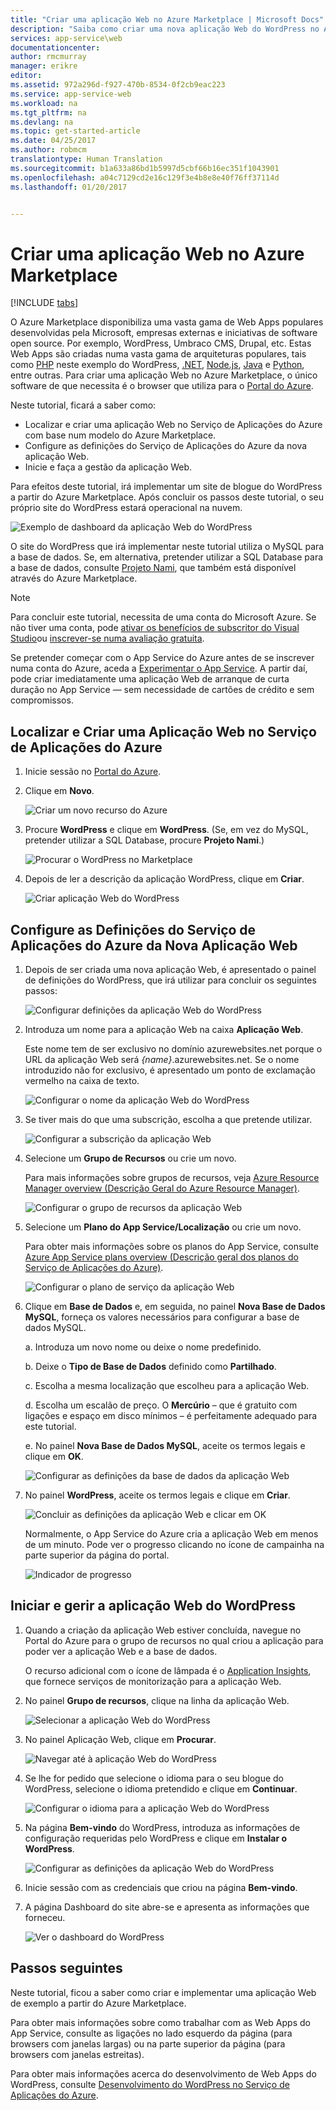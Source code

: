 ```yaml
---
title: "Criar uma aplicação Web no Azure Marketplace | Microsoft Docs"
description: "Saiba como criar uma nova aplicação Web do WordPress no Azure Marketplace utilizando o Portal do Azure."
services: app-service\web
documentationcenter: 
author: rmcmurray
manager: erikre
editor: 
ms.assetid: 972a296d-f927-470b-8534-0f2cb9eac223
ms.service: app-service-web
ms.workload: na
ms.tgt_pltfrm: na
ms.devlang: na
ms.topic: get-started-article
ms.date: 04/25/2017
ms.author: robmcm
translationtype: Human Translation
ms.sourcegitcommit: b1a633a86bd1b5997d5cbf66b16ec351f1043901
ms.openlocfilehash: a04c7129cd2e16c129f3e4b8e8e40f76ff37114d
ms.lasthandoff: 01/20/2017


---
```

# <a name="create-a-web-app-from-the-azure-marketplace"></a>Criar uma aplicação Web no Azure Marketplace
<!-- Note: This article replaces web-sites-php-web-site-gallery.md -->

[!INCLUDE [tabs](../../includes/app-service-web-get-started-nav-tabs.md)]

O Azure Marketplace disponibiliza uma vasta gama de Web Apps populares desenvolvidas pela Microsoft, empresas externas e iniciativas de software open source. Por exemplo, WordPress, Umbraco CMS, Drupal, etc. Estas Web Apps são criadas numa vasta gama de arquiteturas populares, tais como [PHP] neste exemplo do WordPress, [.NET], [Node.js], [Java] e [Python], entre outras. Para criar uma aplicação Web no Azure Marketplace, o único software de que necessita é o browser que utiliza para o [Portal do Azure].

Neste tutorial, ficará a saber como:

* Localizar e criar uma aplicação Web no Serviço de Aplicações do Azure com base num modelo do Azure Marketplace.
* Configure as definições do Serviço de Aplicações do Azure da nova aplicação Web.
* Inicie e faça a gestão da aplicação Web.

Para efeitos deste tutorial, irá implementar um site de blogue do WordPress a partir do Azure Marketplace. Após concluir os passos deste tutorial, o seu próprio site do WordPress estará operacional na nuvem.

![Exemplo de dashboard da aplicação Web do WordPress][WordPressDashboard1]

O site do WordPress que irá implementar neste tutorial utiliza o MySQL para a base de dados. Se, em alternativa, pretender utilizar a SQL Database para a base de dados, consulte [Projeto Nami], que também está disponível através do Azure Marketplace.

> [!NOTE]
> Para concluir este tutorial, necessita de uma conta do Microsoft Azure. Se não tiver uma conta, pode [ativar os benefícios de subscritor do Visual Studio][activate]ou [inscrever-se numa avaliação gratuita][free trial].
> 
> Se pretender começar com o App Service do Azure antes de se inscrever numa conta do Azure, aceda a [Experimentar o App Service]. A partir daí, pode criar imediatamente uma aplicação Web de arranque de curta duração no App Service — sem necessidade de cartões de crédito e sem compromissos.
> 
> 

## <a name="find-and-create-a-web-app-in-azure-app-service"></a>Localizar e Criar uma Aplicação Web no Serviço de Aplicações do Azure
1. Inicie sessão no [Portal do Azure].
2. Clique em **Novo**.
   
    ![Criar um novo recurso do Azure][MarketplaceStart]
3. Procure **WordPress** e clique em **WordPress**. (Se, em vez do MySQL, pretender utilizar a SQL Database, procure **Projeto Nami**.)
   
    ![Procurar o WordPress no Marketplace][MarketplaceSearch]
4. Depois de ler a descrição da aplicação WordPress, clique em **Criar**.
   
    ![Criar aplicação Web do WordPress][MarketplaceCreate]

## <a name="configure-azure-app-service-settings-for-your-new-web-app"></a>Configure as Definições do Serviço de Aplicações do Azure da Nova Aplicação Web
1. Depois de ser criada uma nova aplicação Web, é apresentado o painel de definições do WordPress, que irá utilizar para concluir os seguintes passos:
   
    ![Configurar definições da aplicação Web do WordPress][ConfigStart]
2. Introduza um nome para a aplicação Web na caixa **Aplicação Web**.
   
    Este nome tem de ser exclusivo no domínio azurewebsites.net porque o URL da aplicação Web será *{name}*.azurewebsites.net. Se o nome introduzido não for exclusivo, é apresentado um ponto de exclamação vermelho na caixa de texto.
   
    ![Configurar o nome da aplicação Web do WordPress][ConfigAppName]
3. Se tiver mais do que uma subscrição, escolha a que pretende utilizar.
   
    ![Configurar a subscrição da aplicação Web][ConfigSubscription]
4. Selecione um **Grupo de Recursos** ou crie um novo.
   
    Para mais informações sobre grupos de recursos, veja [Azure Resource Manager overview (Descrição Geral do Azure Resource Manager)][ResourceGroups].
   
    ![Configurar o grupo de recursos da aplicação Web][ConfigResourceGroup]
5. Selecione um **Plano do App Service/Localização** ou crie um novo.
   
    Para obter mais informações sobre os planos do App Service, consulte [Azure App Service plans overview (Descrição geral dos planos do Serviço de Aplicações do Azure)][AzureAppServicePlans].
   
    ![Configurar o plano de serviço da aplicação Web][ConfigServicePlan]
6. Clique em **Base de Dados** e, em seguida, no painel **Nova Base de Dados MySQL**, forneça os valores necessários para configurar a base de dados MySQL.
   
    a. Introduza um novo nome ou deixe o nome predefinido.
   
    b. Deixe o **Tipo de Base de Dados** definido como **Partilhado**.
   
    c. Escolha a mesma localização que escolheu para a aplicação Web.
   
    d. Escolha um escalão de preço. O **Mercúrio** – que é gratuito com ligações e espaço em disco mínimos – é perfeitamente adequado para este tutorial.
   
    e. No painel **Nova Base de Dados MySQL**, aceite os termos legais e clique em **OK**.
   
    ![Configurar as definições da base de dados da aplicação Web][ConfigDatabase]
7. No painel **WordPress**, aceite os termos legais e clique em **Criar**.
   
    ![Concluir as definições da aplicação Web e clicar em OK][ConfigFinished]
   
    Normalmente, o App Service do Azure cria a aplicação Web em menos de um minuto. Pode ver o progresso clicando no ícone de campainha na parte superior da página do portal.
   
    ![Indicador de progresso][ConfigProgress]

## <a name="launch-and-manage-your-wordpress-web-app"></a>Iniciar e gerir a aplicação Web do WordPress
1. Quando a criação da aplicação Web estiver concluída, navegue no Portal do Azure para o grupo de recursos no qual criou a aplicação para poder ver a aplicação Web e a base de dados.
   
    O recurso adicional com o ícone de lâmpada é o [Application Insights][ApplicationInsights], que fornece serviços de monitorização para a aplicação Web.
2. No painel **Grupo de recursos**, clique na linha da aplicação Web.
   
    ![Selecionar a aplicação Web do WordPress][WordPressSelect]
3. No painel Aplicação Web, clique em **Procurar**.
   
    ![Navegar até à aplicação Web do WordPress][WordPressBrowse]
4. Se lhe for pedido que selecione o idioma para o seu blogue do WordPress, selecione o idioma pretendido e clique em **Continuar**.
   
    ![Configurar o idioma para a aplicação Web do WordPress][WordPressLanguage]
5. Na página **Bem-vindo** do WordPress, introduza as informações de configuração requeridas pelo WordPress e clique em **Instalar o WordPress**.
   
    ![Configurar as definições da aplicação Web do WordPress][WordPressConfigure]
6. Inicie sessão com as credenciais que criou na página **Bem-vindo**.  
7. A página Dashboard do site abre-se e apresenta as informações que forneceu.    
   
    ![Ver o dashboard do WordPress][WordPressDashboard2]

## <a name="next-steps"></a>Passos seguintes
Neste tutorial, ficou a saber como criar e implementar uma aplicação Web de exemplo a partir do Azure Marketplace.

Para obter mais informações sobre como trabalhar com as Web Apps do App Service, consulte as ligações no lado esquerdo da página (para browsers com janelas largas) ou na parte superior da página (para browsers com janelas estreitas).

Para obter mais informações acerca do desenvolvimento de Web Apps do WordPress, consulte [Desenvolvimento do WordPress no Serviço de Aplicações do Azure][WordPressOnAzure].

<!-- URL List -->

[PHP]: https://azure.microsoft.com/develop/php/
[.NET]: https://azure.microsoft.com/develop/net/
[Node.js]: https://azure.microsoft.com/develop/nodejs/
[Java]: https://azure.microsoft.com/develop/java/
[Python]: https://azure.microsoft.com/develop/python/
[activate]: https://azure.microsoft.com/pricing/member-offers/msdn-benefits-details/
[free trial]: https://azure.microsoft.com/pricing/free-trial/
[Experimentar o App Service]: https://azure.microsoft.com/try/app-service/
[ResourceGroups]: ../azure-resource-manager/resource-group-overview.md
[AzureAppServicePlans]: ../app-service/azure-web-sites-web-hosting-plans-in-depth-overview.md
[ApplicationInsights]: https://azure.microsoft.com/services/application-insights/
[Portal do Azure]: https://portal.azure.com/
[Projeto Nami]: http://projectnami.org/
[WordPressOnAzure]: ./develop-wordpress-on-app-service-web-apps.md

<!-- IMG List -->

[MarketplaceStart]: ./media/app-service-web-create-web-app-from-marketplace/marketplacestart.png
[MarketplaceSearch]: ./media/app-service-web-create-web-app-from-marketplace/marketplacesearch.png
[MarketplaceCreate]: ./media/app-service-web-create-web-app-from-marketplace/marketplacecreate.png
[ConfigStart]: ./media/app-service-web-create-web-app-from-marketplace/configstart.png
[ConfigAppName]: ./media/app-service-web-create-web-app-from-marketplace/configappname.png
[ConfigSubscription]: ./media/app-service-web-create-web-app-from-marketplace/configsubscription.png
[ConfigResourceGroup]: ./media/app-service-web-create-web-app-from-marketplace/configresourcegroup.png
[ConfigServicePlan]: ./media/app-service-web-create-web-app-from-marketplace/configserviceplan.png
[ConfigDatabase]: ./media/app-service-web-create-web-app-from-marketplace/configdatabase.png
[ConfigFinished]: ./media/app-service-web-create-web-app-from-marketplace/configfinished.png
[ConfigProgress]: ./media/app-service-web-create-web-app-from-marketplace/configprogress.png
[WordPressSelect]: ./media/app-service-web-create-web-app-from-marketplace/wpselect.png
[WordPressBrowse]: ./media/app-service-web-create-web-app-from-marketplace/wpbrowse.png
[WordPressLanguage]: ./media/app-service-web-create-web-app-from-marketplace/wplanguage.png
[WordPressDashboard1]: ./media/app-service-web-create-web-app-from-marketplace/wpdashboard1.png
[WordPressDashboard2]: ./media/app-service-web-create-web-app-from-marketplace/wpdashboard2.png
[WordPressConfigure]: ./media/app-service-web-create-web-app-from-marketplace/wpconfigure.png

